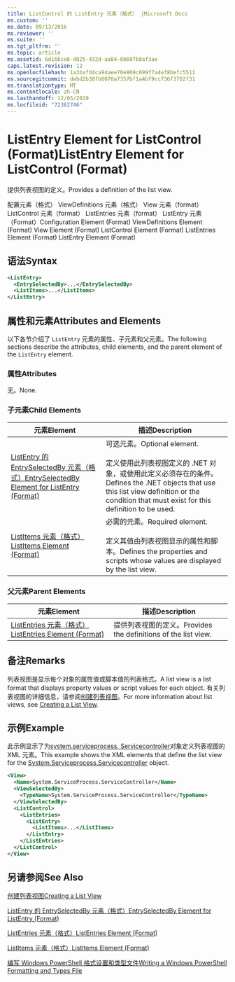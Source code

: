 ```yaml
---
title: ListControl 的 ListEntry 元素（格式） |Microsoft Docs
ms.custom: ''
ms.date: 09/13/2016
ms.reviewer: ''
ms.suite: ''
ms.tgt_pltfrm: ''
ms.topic: article
ms.assetid: 6d16bca8-d025-432d-aa84-8b607b8af3ae
caps.latest.revision: 12
ms.openlocfilehash: 1a3bafd4ca94aee70e869c699f7a4ef8befc5511
ms.sourcegitcommit: debd2b38fb8070a7357bf1a4bf9cc736f3702f31
ms.translationtype: MT
ms.contentlocale: zh-CN
ms.lasthandoff: 12/05/2019
ms.locfileid: "72362746"
---
```

# <a name="listentry-element-for-listcontrol-format"></a><span data-ttu-id="5c6a3-102">ListEntry Element for ListControl (Format)</span><span class="sxs-lookup"><span data-stu-id="5c6a3-102">ListEntry Element for ListControl (Format)</span></span>

<span data-ttu-id="5c6a3-103">提供列表视图的定义。</span><span class="sxs-lookup"><span data-stu-id="5c6a3-103">Provides a definition of the list view.</span></span>

<span data-ttu-id="5c6a3-104">配置元素（格式） ViewDefinitions 元素（格式） View 元素（format） ListControl 元素（format） ListEntries 元素（format） ListEntry 元素（Format）</span><span class="sxs-lookup"><span data-stu-id="5c6a3-104">Configuration Element (Format) ViewDefinitions Element (Format) View Element (Format) ListControl Element (Format) ListEntries Element (Format) ListEntry Element (Format)</span></span>

## <a name="syntax"></a><span data-ttu-id="5c6a3-105">语法</span><span class="sxs-lookup"><span data-stu-id="5c6a3-105">Syntax</span></span>

```xml
<ListEntry>
  <EntrySelectedBy>...</EntrySelectedBy>
  <ListItems>...</ListItems>
</ListEntry>
```

## <a name="attributes-and-elements"></a><span data-ttu-id="5c6a3-106">属性和元素</span><span class="sxs-lookup"><span data-stu-id="5c6a3-106">Attributes and Elements</span></span>

<span data-ttu-id="5c6a3-107">以下各节介绍了 `ListEntry` 元素的属性、子元素和父元素。</span><span class="sxs-lookup"><span data-stu-id="5c6a3-107">The following sections describe the attributes, child elements, and the parent element of the `ListEntry` element.</span></span>

### <a name="attributes"></a><span data-ttu-id="5c6a3-108">属性</span><span class="sxs-lookup"><span data-stu-id="5c6a3-108">Attributes</span></span>

<span data-ttu-id="5c6a3-109">无。</span><span class="sxs-lookup"><span data-stu-id="5c6a3-109">None.</span></span>

### <a name="child-elements"></a><span data-ttu-id="5c6a3-110">子元素</span><span class="sxs-lookup"><span data-stu-id="5c6a3-110">Child Elements</span></span>

|<span data-ttu-id="5c6a3-111">元素</span><span class="sxs-lookup"><span data-stu-id="5c6a3-111">Element</span></span>|<span data-ttu-id="5c6a3-112">描述</span><span class="sxs-lookup"><span data-stu-id="5c6a3-112">Description</span></span>|
|-------------|-----------------|
|[<span data-ttu-id="5c6a3-113">ListEntry 的 EntrySelectedBy 元素（格式）</span><span class="sxs-lookup"><span data-stu-id="5c6a3-113">EntrySelectedBy Element for ListEntry (Format)</span></span>](./entryselectedby-element-for-listentry-for-listcontrol-format.md)|<span data-ttu-id="5c6a3-114">可选元素。</span><span class="sxs-lookup"><span data-stu-id="5c6a3-114">Optional element.</span></span><br /><br /> <span data-ttu-id="5c6a3-115">定义使用此列表视图定义的 .NET 对象，或使用此定义必须存在的条件。</span><span class="sxs-lookup"><span data-stu-id="5c6a3-115">Defines the .NET objects that use this list view definition or the condition that must exist for this definition to be used.</span></span>|
|[<span data-ttu-id="5c6a3-116">ListItems 元素（格式）</span><span class="sxs-lookup"><span data-stu-id="5c6a3-116">ListItems Element (Format)</span></span>](./listitems-element-for-listentry-for-listcontrol-format.md)|<span data-ttu-id="5c6a3-117">必需的元素。</span><span class="sxs-lookup"><span data-stu-id="5c6a3-117">Required element.</span></span><br /><br /> <span data-ttu-id="5c6a3-118">定义其值由列表视图显示的属性和脚本。</span><span class="sxs-lookup"><span data-stu-id="5c6a3-118">Defines the properties and scripts whose values are displayed by the list view.</span></span>|

### <a name="parent-elements"></a><span data-ttu-id="5c6a3-119">父元素</span><span class="sxs-lookup"><span data-stu-id="5c6a3-119">Parent Elements</span></span>

|<span data-ttu-id="5c6a3-120">元素</span><span class="sxs-lookup"><span data-stu-id="5c6a3-120">Element</span></span>|<span data-ttu-id="5c6a3-121">描述</span><span class="sxs-lookup"><span data-stu-id="5c6a3-121">Description</span></span>|
|-------------|-----------------|
|[<span data-ttu-id="5c6a3-122">ListEntries 元素（格式）</span><span class="sxs-lookup"><span data-stu-id="5c6a3-122">ListEntries Element (Format)</span></span>](./listentries-element-for-listcontrol-format.md)|<span data-ttu-id="5c6a3-123">提供列表视图的定义。</span><span class="sxs-lookup"><span data-stu-id="5c6a3-123">Provides the definitions of the list view.</span></span>|

## <a name="remarks"></a><span data-ttu-id="5c6a3-124">备注</span><span class="sxs-lookup"><span data-stu-id="5c6a3-124">Remarks</span></span>

<span data-ttu-id="5c6a3-125">列表视图是显示每个对象的属性值或脚本值的列表格式。</span><span class="sxs-lookup"><span data-stu-id="5c6a3-125">A list view is a list format that displays property values or script values for each object.</span></span> <span data-ttu-id="5c6a3-126">有关列表视图的详细信息，请参阅[创建列表视图](./creating-a-list-view.md)。</span><span class="sxs-lookup"><span data-stu-id="5c6a3-126">For more information about list views, see [Creating a List View](./creating-a-list-view.md).</span></span>

## <a name="example"></a><span data-ttu-id="5c6a3-127">示例</span><span class="sxs-lookup"><span data-stu-id="5c6a3-127">Example</span></span>

<span data-ttu-id="5c6a3-128">此示例显示了为[system.serviceprocess. Servicecontroller](/dotnet/api/System.ServiceProcess.ServiceController)对象定义列表视图的 XML 元素。</span><span class="sxs-lookup"><span data-stu-id="5c6a3-128">This example shows the XML elements that define the list view for the [System.Serviceprocess.Servicecontroller](/dotnet/api/System.ServiceProcess.ServiceController) object.</span></span>

```xml
<View>
  <Name>System.ServiceProcess.ServiceController</Name>
  <ViewSelectedBy>
    <TypeName>System.ServiceProcess.ServiceController</TypeName>
  </ViewSelectedBy>
  <ListControl>
    <ListEntries>
      <ListEntry>
        <ListItems>...</ListItems>
      </ListEntry>
    </ListEntries>
  </ListControl>
</View>
```

## <a name="see-also"></a><span data-ttu-id="5c6a3-129">另请参阅</span><span class="sxs-lookup"><span data-stu-id="5c6a3-129">See Also</span></span>

[<span data-ttu-id="5c6a3-130">创建列表视图</span><span class="sxs-lookup"><span data-stu-id="5c6a3-130">Creating a List View</span></span>](./creating-a-list-view.md)

[<span data-ttu-id="5c6a3-131">ListEntry 的 EntrySelectedBy 元素（格式）</span><span class="sxs-lookup"><span data-stu-id="5c6a3-131">EntrySelectedBy Element for ListEntry (Format)</span></span>](./entryselectedby-element-for-listentry-for-listcontrol-format.md)

[<span data-ttu-id="5c6a3-132">ListEntries 元素（格式）</span><span class="sxs-lookup"><span data-stu-id="5c6a3-132">ListEntries Element (Format)</span></span>](./listentries-element-for-listcontrol-format.md)

[<span data-ttu-id="5c6a3-133">ListItems 元素（格式）</span><span class="sxs-lookup"><span data-stu-id="5c6a3-133">ListItems Element (Format)</span></span>](./listitems-element-for-listentry-for-listcontrol-format.md)

[<span data-ttu-id="5c6a3-134">编写 Windows PowerShell 格式设置和类型文件</span><span class="sxs-lookup"><span data-stu-id="5c6a3-134">Writing a Windows PowerShell Formatting and Types File</span></span>](./writing-a-powershell-formatting-file.md)
